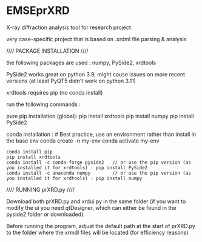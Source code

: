 # EMSEprXRD
X-ray diffraction analysis tool for research project

very case-specific project that is based on .xrdml file parsing & analysis


////
PACKAGE INSTALLATION
////

the following packages are used : 
numpy, PySide2, xrdtools

  PySide2 works great on python 3.9, might cause issues on more recent versions (at least PyQT5 didn't work on python 3.11)

  xrdtools requires pip (no conda install)

run the following commands :

  pure pip installation (global):
    pip install xrdtools
    pip install numpy
    pip install PySide2


  conda installation :
    # Best practice, use an environment rather than install in the base env
    conda create -n my-env
    conda activate my-env
  
    conda install pip
    pip install xrdtools
    conda install -c conda-forge pyside2   // or use the pip version (as you installed it for xrdtools) : pip install PySide2
    conda install -c anaconda numpy        // or use the pip version (as you installed it for xrdtools) : pip install numpy
  

////
RUNNING prXRD.py
////

Download both prXRD.py and xrdui.py in the same folder (if you want to modify the ui you need qtDesigner, which can either be found in the pyside2 folder or downloaded)

Before running the program, adjust the default path at the start of prXRD.py to the folder where the xrmdl files will be located (for efficiency reasons)

